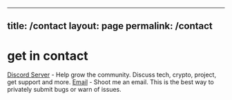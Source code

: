 <script async src="https://pagead2.googlesyndication.com/pagead/js/adsbygoogle.js?client=ca-pub-5231510847232491" crossorigin="anonymous"></script>
---
title: /contact
layout: page
permalink: /contact
---

# get in contact
[Discord Server](https://discord.gg) - Help grow the community. Discuss tech, crypto, project, get support and more.
[Email](mailto:me@tbwcjw.online) - Shoot me an email. This is the best way to privately submit bugs or warn of issues.
